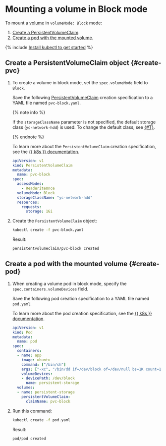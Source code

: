# Mounting a volume in Block mode


To mount a [volume](../../concepts/volume.md#block) in `volumeMode: Block` mode:
1. [Create a PersistentVolumeClaim](#create-pvc).
1. [Create a pod with the mounted volume](#create-pod).

{% include [Install kubectl to get started](../../../_includes/managed-kubernetes/kubectl-before-you-begin.md) %}

## Create a PersistentVolumeClaim object {#create-pvc}

1. To create a volume in block mode, set the `spec.volumeMode` field to `Block`.

   Save the following [PersistentVolumeClaim](dynamic-create-pv.md) creation specification to a YAML file named `pvc-block.yaml`.


   {% note info %}

   If the `storageClassName` parameter is not specified, the default storage class (`yc-network-hdd`) is used. To change the default class, see [{#T}](manage-storage-class.md#sc-default).

   {% endnote %}



   To learn more about the `PersistentVolumeClaim` creation specification, see the [{{ k8s }} documentation](https://kubernetes.io/docs/reference/kubernetes-api/config-and-storage-resources/persistent-volume-claim-v1/).


   ```yaml
   apiVersion: v1
   kind: PersistentVolumeClaim
   metadata:
     name: pvc-block
   spec:
     accessModes:
       - ReadWriteOnce
     volumeMode: Block
     storageClassName: "yc-network-hdd"
     resources:
       requests:
         storage: 1Gi
   ```



1. Create the `PersistentVolumeClaim` object:

   ```bash
   kubectl create -f pvc-block.yaml
   ```

   Result:

   ```bash
   persistentvolumeclaim/pvc-block created
   ```

## Create a pod with the mounted volume {#create-pod}

1. When creating a volume pod in block mode, specify the `spec.containers.volumeDevices` field.

   Save the following pod creation specification to a YAML file named `pod.yaml`.

   To learn more about the pod creation specification, see the [{{ k8s }} documentation](https://kubernetes.io/docs/reference/generated/kubernetes-api/v1.18/#pod-v1-core).

   ```yaml
   apiVersion: v1
   kind: Pod
   metadata:
     name: pod
   spec:
     containers:
     - name: app
       image: ubuntu
       command: ["/bin/sh"]
       args: ["-xc", "/bin/dd if=/dev/block of=/dev/null bs=1K count=10; /bin/sleep 3600"]
       volumeDevices:
       - devicePath: /dev/block
         name: persistent-storage
     volumes:
     - name: persistent-storage
       persistentVolumeClaim:
         claimName: pvc-block
   ```

1. Run this command:

   ```bash
   kubectl create -f pod.yaml
   ```

   Result:

   ```bash
   pod/pod created
   ```